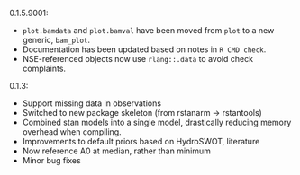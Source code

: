 0.1.5.9001: 

- `plot.bamdata` and `plot.bamval` have been moved from `plot` to a new generic, `bam_plot`. 
- Documentation has been updated based on notes in `R CMD check`. 
- NSE-referenced objects now use `rlang::.data` to avoid check complaints. 

0.1.3: 

- Support missing data in observations
- Switched to new package skeleton (from rstanarm -> rstantools)
- Combined stan models into a single model, drastically reducing memory overhead when compiling.
- Improvements to default priors based on HydroSWOT, literature
- Now reference A0 at median, rather than minimum
- Minor bug fixes

